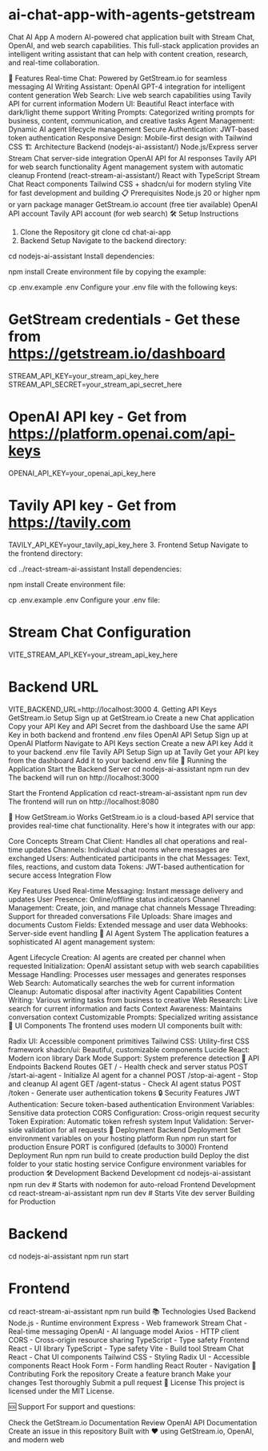 # ai-chat-app-with-agents-getstream

Chat AI App
A modern AI-powered chat application built with Stream Chat, OpenAI, and web search capabilities. This full-stack application provides an intelligent writing assistant that can help with content creation, research, and real-time collaboration.

🚀 Features
Real-time Chat: Powered by GetStream.io for seamless messaging
AI Writing Assistant: OpenAI GPT-4 integration for intelligent content generation
Web Search: Live web search capabilities using Tavily API for current information
Modern UI: Beautiful React interface with dark/light theme support
Writing Prompts: Categorized writing prompts for business, content, communication, and creative tasks
Agent Management: Dynamic AI agent lifecycle management
Secure Authentication: JWT-based token authentication
Responsive Design: Mobile-first design with Tailwind CSS
🏗️ Architecture
Backend (nodejs-ai-assistant/)
Node.js/Express server
Stream Chat server-side integration
OpenAI API for AI responses
Tavily API for web search functionality
Agent management system with automatic cleanup
Frontend (react-stream-ai-assistant/)
React with TypeScript
Stream Chat React components
Tailwind CSS + shadcn/ui for modern styling
Vite for fast development and building
📋 Prerequisites
Node.js 20 or higher
npm or yarn package manager
GetStream.io account (free tier available)
OpenAI API account
Tavily API account (for web search)
🛠️ Setup Instructions

1. Clone the Repository
   git clone <your-repository-url>
   cd chat-ai-app
2. Backend Setup
   Navigate to the backend directory:

cd nodejs-ai-assistant
Install dependencies:

npm install
Create environment file by copying the example:

cp .env.example .env
Configure your .env file with the following keys:

# GetStream credentials - Get these from https://getstream.io/dashboard

STREAM_API_KEY=your_stream_api_key_here
STREAM_API_SECRET=your_stream_api_secret_here

# OpenAI API key - Get from https://platform.openai.com/api-keys

OPENAI_API_KEY=your_openai_api_key_here

# Tavily API key - Get from https://tavily.com

TAVILY_API_KEY=your_tavily_api_key_here 3. Frontend Setup
Navigate to the frontend directory:

cd ../react-stream-ai-assistant
Install dependencies:

npm install
Create environment file:

cp .env.example .env
Configure your .env file:

# Stream Chat Configuration

VITE_STREAM_API_KEY=your_stream_api_key_here

# Backend URL

VITE_BACKEND_URL=http://localhost:3000 4. Getting API Keys
GetStream.io Setup
Sign up at GetStream.io
Create a new Chat application
Copy your API Key and API Secret from the dashboard
Use the same API Key in both backend and frontend .env files
OpenAI API Setup
Sign up at OpenAI Platform
Navigate to API Keys section
Create a new API key
Add it to your backend .env file
Tavily API Setup
Sign up at Tavily
Get your API key from the dashboard
Add it to your backend .env file
🚀 Running the Application
Start the Backend Server
cd nodejs-ai-assistant
npm run dev
The backend will run on http://localhost:3000

Start the Frontend Application
cd react-stream-ai-assistant
npm run dev
The frontend will run on http://localhost:8080

📖 How GetStream.io Works
GetStream.io is a cloud-based API service that provides real-time chat functionality. Here's how it integrates with our app:

Core Concepts
Stream Chat Client: Handles all chat operations and real-time updates
Channels: Individual chat rooms where messages are exchanged
Users: Authenticated participants in the chat
Messages: Text, files, reactions, and custom data
Tokens: JWT-based authentication for secure access
Integration Flow

Key Features Used
Real-time Messaging: Instant message delivery and updates
User Presence: Online/offline status indicators
Channel Management: Create, join, and manage chat channels
Message Threading: Support for threaded conversations
File Uploads: Share images and documents
Custom Fields: Extended message and user data
Webhooks: Server-side event handling
🤖 AI Agent System
The application features a sophisticated AI agent management system:

Agent Lifecycle
Creation: AI agents are created per channel when requested
Initialization: OpenAI assistant setup with web search capabilities
Message Handling: Processes user messages and generates responses
Web Search: Automatically searches the web for current information
Cleanup: Automatic disposal after inactivity
Agent Capabilities
Content Writing: Various writing tasks from business to creative
Web Research: Live search for current information and facts
Context Awareness: Maintains conversation context
Customizable Prompts: Specialized writing assistance
🎨 UI Components
The frontend uses modern UI components built with:

Radix UI: Accessible component primitives
Tailwind CSS: Utility-first CSS framework
shadcn/ui: Beautiful, customizable components
Lucide React: Modern icon library
Dark Mode Support: System preference detection
📡 API Endpoints
Backend Routes
GET / - Health check and server status
POST /start-ai-agent - Initialize AI agent for a channel
POST /stop-ai-agent - Stop and cleanup AI agent
GET /agent-status - Check AI agent status
POST /token - Generate user authentication tokens
🔒 Security Features
JWT Authentication: Secure token-based authentication
Environment Variables: Sensitive data protection
CORS Configuration: Cross-origin request security
Token Expiration: Automatic token refresh system
Input Validation: Server-side validation for all requests
🚀 Deployment
Backend Deployment
Set environment variables on your hosting platform
Run npm run start for production
Ensure PORT is configured (defaults to 3000)
Frontend Deployment
Run npm run build to create production build
Deploy the dist folder to your static hosting service
Configure environment variables for production
🛠️ Development
Backend Development
cd nodejs-ai-assistant
npm run dev # Starts with nodemon for auto-reload
Frontend Development
cd react-stream-ai-assistant
npm run dev # Starts Vite dev server
Building for Production

# Backend

cd nodejs-ai-assistant
npm run start

# Frontend

cd react-stream-ai-assistant
npm run build
📚 Technologies Used
Backend
Node.js - Runtime environment
Express - Web framework
Stream Chat - Real-time messaging
OpenAI - AI language model
Axios - HTTP client
CORS - Cross-origin resource sharing
TypeScript - Type safety
Frontend
React - UI library
TypeScript - Type safety
Vite - Build tool
Stream Chat React - Chat UI components
Tailwind CSS - Styling
Radix UI - Accessible components
React Hook Form - Form handling
React Router - Navigation
🤝 Contributing
Fork the repository
Create a feature branch
Make your changes
Test thoroughly
Submit a pull request
📄 License
This project is licensed under the MIT License.

🆘 Support
For support and questions:

Check the GetStream.io Documentation
Review OpenAI API Documentation
Create an issue in this repository
Built with ❤️ using GetStream.io, OpenAI, and modern web
